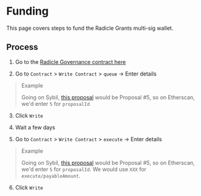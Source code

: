 # Funding

This page covers steps to fund the Radicle Grants multi-sig wallet.

## 

## Process

1. Go to the [Radicle Governance contract here](https://etherscan.io/address/0x690e775361ad66d1c4a25d89da9fcd639f5198ed)

2. Go to `Contract` > `Write Contract` > `queue` -> Enter details 

> Example
> 
> Going on Sybil, [this proposal](https://gov.radicle.network/#/proposals/radicle/5) would be Proposal #5, so on Etherscan, we'd enter `5` for `proposalId`

3. Click `Write`

4. Wait a few days

5. Go to `Contract` > `Write Contract` > `execute` -> Enter details 

> Example
> 
> Going on Sybil, [this proposal](https://gov.radicle.network/#/proposals/radicle/5) would be Proposal #5, so on Etherscan, we'd enter `5` for `proposalId`. We would use `XXX` for `execute/payableAmount`.

6. Click `Write`
